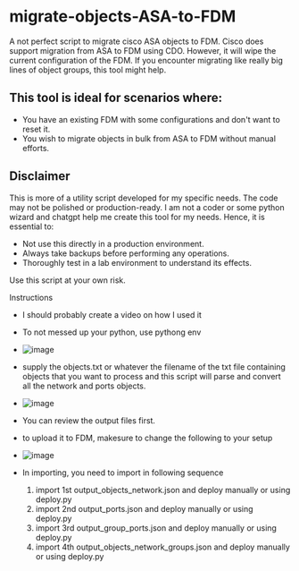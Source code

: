 # migrate-objects-ASA-to-FDM

A not perfect script to migrate cisco ASA objects to FDM. Cisco does support migration from ASA to FDM using CDO. However, it will wipe the current configuration of the FDM. If you encounter migrating like really big lines of object groups, this tool might help.

## This tool is ideal for scenarios where:
- You have an existing FDM with some configurations and don't want to reset it.
- You wish to migrate objects in bulk from ASA to FDM without manual efforts.

## Disclaimer
This is more of a utility script developed for my specific needs. The code may not be polished or production-ready. I am not a coder or some python wizard and chatgpt help me create this tool for my needs. Hence, it is essential to:

- Not use this directly in a production environment.
- Always take backups before performing any operations.
- Thoroughly test in a lab environment to understand its effects.

Use this script at your own risk.

Instructions
- I should probably create a video on how I used it

- To not messed up your python, use pythong env
- ![image](https://github.com/romarroca/migrate-ASA-to-FDM/assets/87074019/f8b210ec-b73f-4f5c-afa7-31a349e2c720)

- supply the objects.txt or whatever the filename of the txt file containing objects that you want to process and this script will parse and convert all the network and ports objects.
- ![image](https://github.com/romarroca/migrate-ASA-to-FDM/assets/87074019/19014460-825a-46c6-9537-2e16b27d9d01)
- You can review the output files first.

- to upload it to FDM, makesure to change the following to your setup
- ![image](https://github.com/romarroca/migrate-ASA-to-FDM/assets/87074019/d29b5e85-72b1-486f-ba41-b2706d062cd1)
- In importing, you need to import in following sequence
    1. import 1st output_objects_network.json and deploy manually or using deploy.py
    2. import 2nd output_ports.json and deploy manually or using deploy.py
    3. import 3rd output_group_ports.json and deploy manually or using deploy.py
    4. import 4th output_objects_network_groups.json and deploy manually or using deploy.py




